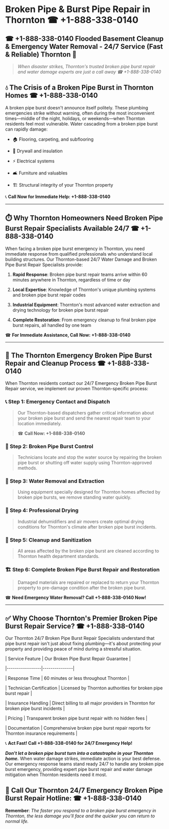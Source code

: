 # Broken Pipe & Burst Pipe Repair in Thornton ☎ +1-888-338-0140  
## ☎ +1-888-338-0140 Flooded Basement Cleanup & Emergency Water Removal - 24/7 Service (Fast & Reliable) Thornton 🚨  

> *When disaster strikes, Thornton's trusted broken pipe burst repair and water damage experts are just a call away ☎ +1-888-338-0140*  

## 💧 The Crisis of a Broken Pipe Burst in Thornton Homes ☎ +1-888-338-0140  

A broken pipe burst doesn't announce itself politely. These plumbing emergencies strike without warning, often during the most inconvenient times—middle of the night, holidays, or weekends—when Thornton residents feel most vulnerable. Water cascading from a broken pipe burst can rapidly damage:  

* 🏠 Flooring, carpeting, and subflooring  
* 🧱 Drywall and insulation  
* ⚡ Electrical systems  
* 🛋️ Furniture and valuables  
* 🏗️ Structural integrity of your Thornton property  

📞 **Call Now for Immediate Help: +1-888-338-0140**  

---  

## ⏱️ Why Thornton Homeowners Need Broken Pipe Burst Repair Specialists Available 24/7 ☎ +1-888-338-0140  

When facing a broken pipe burst emergency in Thornton, you need immediate response from qualified professionals who understand local building structures. Our Thornton-based 24/7 Water Damage and Broken Pipe Burst Repair Specialists provide:  

1. **Rapid Response**: Broken pipe burst repair teams arrive within 60 minutes anywhere in Thornton, regardless of time or day  
2. **Local Expertise**: Knowledge of Thornton's unique plumbing systems and broken pipe burst repair codes  
3. **Industrial Equipment**: Thornton's most advanced water extraction and drying technology for broken pipe burst repair  
4. **Complete Restoration**: From emergency cleanup to final broken pipe burst repairs, all handled by one team  

☎ **For Immediate Assistance, Call Now: +1-888-338-0140**  

---  

## 🔧 The Thornton Emergency Broken Pipe Burst Repair and Cleanup Process ☎ +1-888-338-0140  

When Thornton residents contact our 24/7 Emergency Broken Pipe Burst Repair service, we implement our proven Thornton-specific process:  

### 📞 Step 1: Emergency Contact and Dispatch  
> Our Thornton-based dispatchers gather critical information about your broken pipe burst and send the nearest repair team to your location immediately.  
> ☎ **Call Now: +1-888-338-0140**  

### 🚿 Step 2: Broken Pipe Burst Control  
> Technicians locate and stop the water source by repairing the broken pipe burst or shutting off water supply using Thornton-approved methods.  

### 🌊 Step 3: Water Removal and Extraction  
> Using equipment specially designed for Thornton homes affected by broken pipe bursts, we remove standing water quickly.  

### 💨 Step 4: Professional Drying  
> Industrial dehumidifiers and air movers create optimal drying conditions for Thornton's climate after broken pipe burst incidents.  

### 🧼 Step 5: Cleanup and Sanitization  
> All areas affected by the broken pipe burst are cleaned according to Thornton health department standards.  

### 🏗️ Step 6: Complete Broken Pipe Burst Repair and Restoration  
> Damaged materials are repaired or replaced to return your Thornton property to pre-damage condition after the broken pipe burst.  

☎ **Need Emergency Water Removal? Call +1-888-338-0140 Now!**  

---  

## ✅ Why Choose Thornton's Premier Broken Pipe Burst Repair Service? ☎ +1-888-338-0140  

Our Thornton 24/7 Broken Pipe Burst Repair Specialists understand that pipe burst repair isn't just about fixing plumbing—it's about protecting your property and providing peace of mind during a stressful situation.  

| Service Feature | Our Broken Pipe Burst Repair Guarantee |  
|-----------------|---------------|  
| Response Time | 60 minutes or less throughout Thornton |  
| Technician Certification | Licensed by Thornton authorities for broken pipe burst repair |  
| Insurance Handling | Direct billing to all major providers in Thornton for broken pipe burst incidents |  
| Pricing | Transparent broken pipe burst repair with no hidden fees |  
| Documentation | Comprehensive broken pipe burst repair reports for Thornton insurance requirements |  

📞 **Act Fast! Call +1-888-338-0140 for 24/7 Emergency Help!**  

***Don't let a broken pipe burst turn into a catastrophe in your Thornton home.*** When water damage strikes, immediate action is your best defense. Our emergency response teams stand ready 24/7 to handle any broken pipe burst emergency, providing expert pipe burst repair and water damage mitigation when Thornton residents need it most.  

## 📱 Call Our Thornton 24/7 Emergency Broken Pipe Burst Repair Hotline: ☎ +1-888-338-0140  

**Remember**: *The faster you respond to a broken pipe burst emergency in Thornton, the less damage you'll face and the quicker you can return to normal life.*